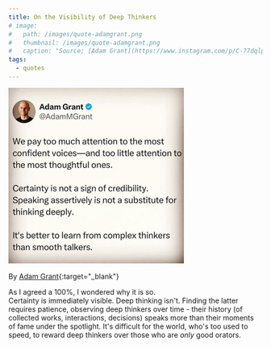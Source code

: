 ```yaml
---
title: On the Visibility of Deep Thinkers
# image: 
#   path: /images/quote-adamgrant.png
#   thumbnail: /images/quote-adamgrant.png
#   caption: "Source: [Adam Grant](https://www.instagram.com/p/C-77dqlpeyU/?igsh=Z3FzdTBuczljaGpi){:target="_blank"}"
tags:
  - quotes
---
```

![](/images/quote-adamgrant-smaller.png)

By [Adam Grant](https://www.instagram.com/p/C-77dqlpeyU/?igsh=Z3FzdTBuczljaGpi){:target="_blank"}

As I agreed a 100%, I wondered why it is so.  
Certainty is immediately visible. Deep thinking isn't. Finding the latter requires patience, observing deep thinkers over time - their history (of collected works, interactions, decisions) speaks more than their moments of fame under the spotlight. It's difficult for the world, who's too used to speed, to reward deep thinkers over those who are *only* good orators.
